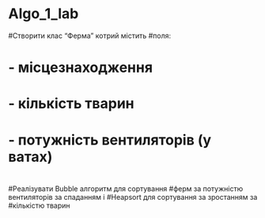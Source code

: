 # Algo_1_lab

#Створити клас “Ферма” котрий містить
#поля:
# - місцезнаходження
# - кількість тварин
# - потужність вентиляторів (у ватах)
#
#Реалізувати Bubble алгоритм для сортування
#ферм за потужністю вентиляторів за спаданням і
#Heapsort для сортування за зростанням за
#кількістю тварин